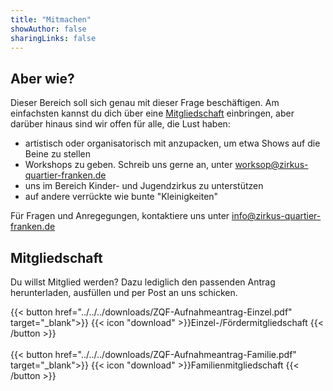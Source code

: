 ```yaml
---
title: "Mitmachen"
showAuthor: false
sharingLinks: false
---
```

## Aber wie?
Dieser Bereich soll sich genau mit dieser Frage beschäftigen. Am einfachsten kannst du dich über eine [Mitgliedschaft](#mitgliedschaft) einbringen, aber darüber hinaus sind wir offen für alle, die Lust haben:

- artistisch oder organisatorisch mit anzupacken, um etwa Shows auf die Beine zu stellen
- Workshops zu geben. Schreib uns gerne an, unter worksop@zirkus-quartier-franken.de
- uns im Bereich Kinder- und Jugendzirkus zu unterstützen
- auf andere verrückte wie bunte "Kleinigkeiten"

Für Fragen und Anregegungen, kontaktiere uns unter info@zirkus-quartier-franken.de

## Mitgliedschaft
Du willst Mitglied werden? Dazu lediglich den passenden Antrag herunterladen, ausfüllen und per Post an uns schicken.

{{< button href="../../../downloads/ZQF-Aufnahmeantrag-Einzel.pdf" target="_blank">}}
    {{< icon "download" >}}Einzel-/Fördermitgliedschaft
{{< /button >}}
<br><br>
{{< button href="../../../downloads/ZQF-Aufnahmeantrag-Familie.pdf" target="_blank">}}
    {{< icon "download" >}}Familienmitgliedschaft
{{< /button >}}
